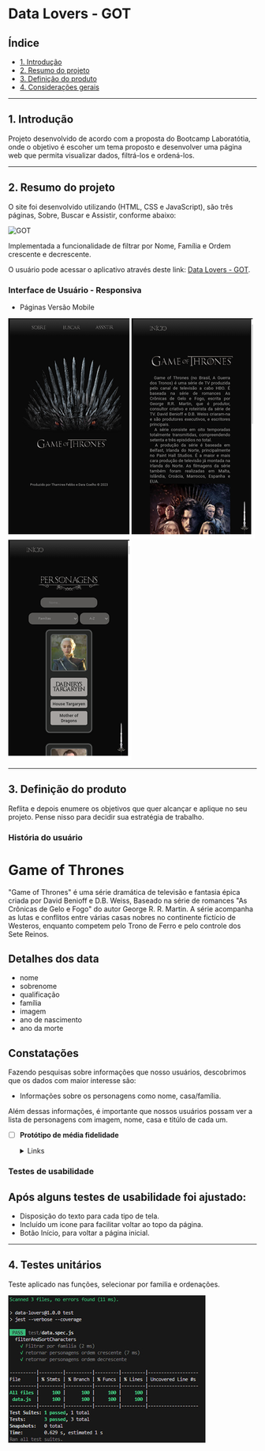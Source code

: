 # Data Lovers - GOT

## Índice

* [1. Introdução](#1-introdução)
* [2. Resumo do projeto](#2-resumo-do-projeto)
* [3. Definição do produto](#3-definição-do-produto)
* [4. Considerações gerais](#4-considerações-gerais)


***

## 1. Introdução

Projeto desenvolvido de acordo com a proposta do Bootcamp Laboratótia, onde o objetivo é escoher um tema proposto e desenvolver uma página web que permita visualizar dados, filtrá-los e ordená-los.

***

## 2. Resumo do projeto

O site foi desenvolvido utilizando (HTML, CSS e JavaScript), são três páginas, Sobre, Buscar e Assistir, conforme abaixo:

![GOT](https://media.giphy.com/media/v1.Y2lkPTc5MGI3NjExdm10OHdwcHFva2owamp3Z2p1OW9pcnlqMGg4dDI3em9vbXMxMTNiaiZlcD12MV9pbnRlcm5hbF9naWZfYnlfaWQmY3Q9Zw/2LKQTtCUnK4AcD6oH4/giphy.gif)

Implementada a funcionalidade de filtrar por Nome, Família e Ordem crescente e decrescente.

O usuário pode acessar o aplicativo através deste link: [Data Lovers - GOT](https://febbex.github.io/SAP011-data-lovers/). 

### Interface de Usuário - Responsiva

* Páginas Versão Mobile

![pg1](./iPhone-8-7-6S-6-375x667_pg1.png)![pg2](./iPhone-8-7-6S-6-375x667_pg2.png)![pg3](./iPhone-8-7-6S-6-375x667_pg3.png)

***

## 3. Definição do produto

Reflita e depois enumere os objetivos que quer alcançar e aplique no seu projeto. Pense nisso para decidir sua estratégia de trabalho.

### História do usuário 

# Game of Thrones

"Game of Thrones" é uma série dramática de televisão e
fantasia épica criada por David Benioff e D.B. Weiss,
Baseado na série de romances "As Crônicas de Gelo e Fogo"
do autor George R. R. Martin. A série acompanha as lutas e
conflitos entre várias casas nobres no continente fictício
de Westeros, enquanto competem pelo Trono de Ferro e pelo
controle dos Sete Reinos.

## Detalhes dos data

- nome
- sobrenome
- qualificação
- família
- imagem
- ano de nascimento
- ano da morte

## Constatações

Fazendo pesquisas sobre
informações que nosso
usuários, descobrimos que os dados com maior
interesse são:

- Informações sobre os personagens como nome,
casa/família.

Além dessas informações, é importante que nossos usuários possam ver a
lista de personagens com imagem, nome, casa e titúlo de cada um.


- [ ] **Protótipo de média fidelidade**

  <details><summary>Links</summary><p>

  * [Interface - idéia inicial](https://dataloversgot.my.canva.site/)
</p></details>

### Testes de usabilidade

## Após alguns testes de usabilidade foi ajustado: 

* Disposição do texto para cada tipo de tela.
* Incluído um icone para facilitar voltar ao topo da página.
* Botão Início, para voltar a página inicial.

***

## 4. Testes unitários

Teste aplicado nas funções, selecionar por familia e ordenações.

![testes](./testes.jpg)



